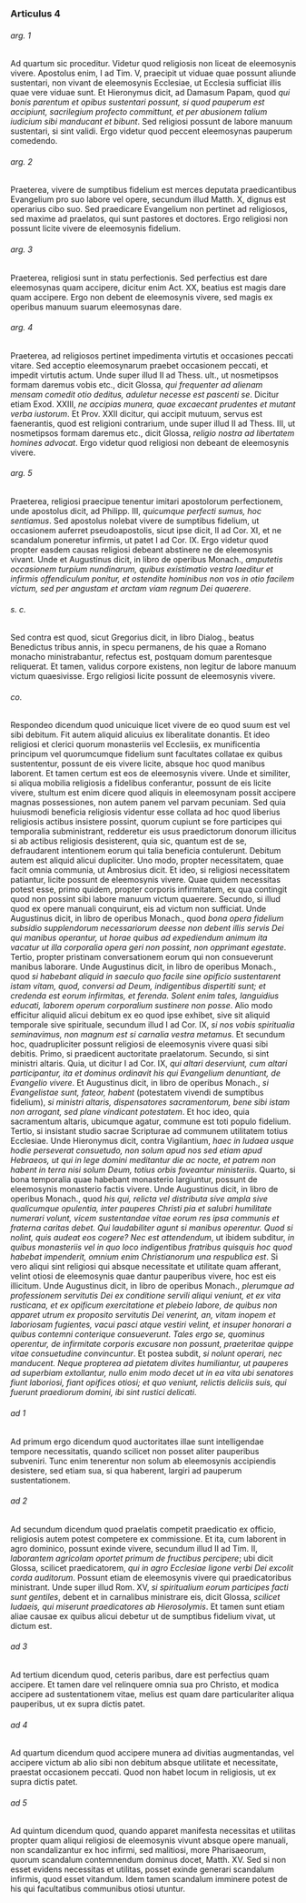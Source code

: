 ### Articulus 4

###### arg. 1
Ad quartum sic proceditur. Videtur quod religiosis non liceat de eleemosynis vivere. Apostolus enim, I ad Tim. V, praecipit ut viduae quae possunt aliunde sustentari, non vivant de eleemosynis Ecclesiae, ut Ecclesia sufficiat illis quae vere viduae sunt. Et Hieronymus dicit, ad Damasum Papam, quod *qui bonis parentum et opibus sustentari possunt, si quod pauperum est accipiunt, sacrilegium profecto committunt, et per abusionem talium iudicium sibi manducant et bibunt*. Sed religiosi possunt de labore manuum sustentari, si sint validi. Ergo videtur quod peccent eleemosynas pauperum comedendo.

###### arg. 2
Praeterea, vivere de sumptibus fidelium est merces deputata praedicantibus Evangelium pro suo labore vel opere, secundum illud Matth. X, dignus est operarius cibo suo. Sed praedicare Evangelium non pertinet ad religiosos, sed maxime ad praelatos, qui sunt pastores et doctores. Ergo religiosi non possunt licite vivere de eleemosynis fidelium.

###### arg. 3
Praeterea, religiosi sunt in statu perfectionis. Sed perfectius est dare eleemosynas quam accipere, dicitur enim Act. XX, beatius est magis dare quam accipere. Ergo non debent de eleemosynis vivere, sed magis ex operibus manuum suarum eleemosynas dare.

###### arg. 4
Praeterea, ad religiosos pertinet impedimenta virtutis et occasiones peccati vitare. Sed acceptio eleemosynarum praebet occasionem peccati, et impedit virtutis actum. Unde super illud II ad Thess. ult., ut nosmetipsos formam daremus vobis etc., dicit Glossa, *qui frequenter ad alienam mensam comedit otio deditus, aduletur necesse est pascenti se*. Dicitur etiam Exod. XXIII, *ne accipias munera, quae excaecant prudentes et mutant verba iustorum*. Et Prov. XXII dicitur, qui accipit mutuum, servus est faenerantis, quod est religioni contrarium, unde super illud II ad Thess. III, ut nosmetipsos formam daremus etc., dicit Glossa, *religio nostra ad libertatem homines advocat*. Ergo videtur quod religiosi non debeant de eleemosynis vivere.

###### arg. 5
Praeterea, religiosi praecipue tenentur imitari apostolorum perfectionem, unde apostolus dicit, ad Philipp. III, *quicumque perfecti sumus, hoc sentiamus*. Sed apostolus nolebat vivere de sumptibus fidelium, ut occasionem auferret pseudoapostolis, sicut ipse dicit, II ad Cor. XI, et ne scandalum poneretur infirmis, ut patet I ad Cor. IX. Ergo videtur quod propter easdem causas religiosi debeant abstinere ne de eleemosynis vivant. Unde et Augustinus dicit, in libro de operibus Monach., *amputetis occasionem turpium nundinarum, quibus existimatio vestra laeditur et infirmis offendiculum ponitur, et ostendite hominibus non vos in otio facilem victum, sed per angustam et arctam viam regnum Dei quaerere*.

###### s. c.
Sed contra est quod, sicut Gregorius dicit, in libro Dialog., beatus Benedictus tribus annis, in specu permanens, de his quae a Romano monacho ministrabantur, refectus est, postquam domum parentesque reliquerat. Et tamen, validus corpore existens, non legitur de labore manuum victum quaesivisse. Ergo religiosi licite possunt de eleemosynis vivere.

###### co.
Respondeo dicendum quod unicuique licet vivere de eo quod suum est vel sibi debitum. Fit autem aliquid alicuius ex liberalitate donantis. Et ideo religiosi et clerici quorum monasteriis vel Ecclesiis, ex munificentia principum vel quorumcumque fidelium sunt facultates collatae ex quibus sustententur, possunt de eis vivere licite, absque hoc quod manibus laborent. Et tamen certum est eos de eleemosynis vivere. Unde et similiter, si aliqua mobilia religiosis a fidelibus conferantur, possunt de eis licite vivere, stultum est enim dicere quod aliquis in eleemosynam possit accipere magnas possessiones, non autem panem vel parvam pecuniam. Sed quia huiusmodi beneficia religiosis videntur esse collata ad hoc quod liberius religiosis actibus insistere possint, quorum cupiunt se fore participes qui temporalia subministrant, redderetur eis usus praedictorum donorum illicitus si ab actibus religiosis desisterent, quia sic, quantum est de se, defraudarent intentionem eorum qui talia beneficia contulerunt. Debitum autem est aliquid alicui dupliciter. Uno modo, propter necessitatem, quae facit omnia communia, ut Ambrosius dicit. Et ideo, si religiosi necessitatem patiantur, licite possunt de eleemosynis vivere. Quae quidem necessitas potest esse, primo quidem, propter corporis infirmitatem, ex qua contingit quod non possint sibi labore manuum victum quaerere. Secundo, si illud quod ex opere manuali conquirunt, eis ad victum non sufficiat. Unde Augustinus dicit, in libro de operibus Monach., quod *bona opera fidelium subsidio supplendorum necessariorum deesse non debent illis servis Dei qui manibus operantur, ut horae quibus ad expediendum animum ita vacatur ut illa corporalia opera geri non possint, non opprimant egestate*. Tertio, propter pristinam conversationem eorum qui non consueverunt manibus laborare. Unde Augustinus dicit, in libro de operibus Monach., quod *si habebant aliquid in saeculo quo facile sine opificio sustentarent istam vitam, quod, conversi ad Deum, indigentibus dispertiti sunt; et credenda est eorum infirmitas, et ferenda. Solent enim tales, languidius educati, laborem operum corporalium sustinere non posse*. Alio modo efficitur aliquid alicui debitum ex eo quod ipse exhibet, sive sit aliquid temporale sive spirituale, secundum illud I ad Cor. IX, *si nos vobis spiritualia seminavimus, non magnum est si carnalia vestra metamus*. Et secundum hoc, quadrupliciter possunt religiosi de eleemosynis vivere quasi sibi debitis. Primo, si praedicent auctoritate praelatorum. Secundo, si sint ministri altaris. Quia, ut dicitur I ad Cor. IX, *qui altari deserviunt, cum altari participantur, ita et dominus ordinavit his qui Evangelium denuntiant, de Evangelio vivere*. Et Augustinus dicit, in libro de operibus Monach., *si Evangelistae sunt, fateor, habent* (potestatem vivendi de sumptibus fidelium), *si ministri altaris, dispensatores sacramentorum, bene sibi istam non arrogant, sed plane vindicant potestatem*. Et hoc ideo, quia sacramentum altaris, ubicumque agatur, commune est toti populo fidelium. Tertio, si insistant studio sacrae Scripturae ad communem utilitatem totius Ecclesiae. Unde Hieronymus dicit, contra Vigilantium, *haec in Iudaea usque hodie perseverat consuetudo, non solum apud nos sed etiam apud Hebraeos, ut qui in lege domini meditantur die ac nocte, et patrem non habent in terra nisi solum Deum, totius orbis foveantur ministeriis*. Quarto, si bona temporalia quae habebant monasterio largiuntur, possunt de eleemosynis monasterio factis vivere. Unde Augustinus dicit, in libro de operibus Monach., quod *his qui, relicta vel distributa sive ampla sive qualicumque opulentia, inter pauperes Christi pia et salubri humilitate numerari volunt, vicem sustentandae vitae eorum res ipsa communis et fraterna caritas debet. Qui laudabiliter agunt si manibus operentur. Quod si nolint, quis audeat eos cogere? Nec est attendendum*, ut ibidem subditur, *in quibus monasteriis vel in quo loco indigentibus fratribus quisquis hoc quod habebat impenderit, omnium enim Christianorum una respublica est*. Si vero aliqui sint religiosi qui absque necessitate et utilitate quam afferant, velint otiosi de eleemosynis quae dantur pauperibus vivere, hoc est eis illicitum. Unde Augustinus dicit, in libro de operibus Monach., *plerumque ad professionem servitutis Dei ex conditione servili aliqui veniunt, et ex vita rusticana, et ex opificum exercitatione et plebeio labore, de quibus non apparet utrum ex proposito servitutis Dei venerint, an, vitam inopem et laboriosam fugientes, vacui pasci atque vestiri velint, et insuper honorari a quibus contemni conterique consueverunt. Tales ergo se, quominus operentur, de infirmitate corporis excusare non possunt, praeteritae quippe vitae consuetudine convincuntur*. Et postea subdit, *si nolunt operari, nec manducent. Neque propterea ad pietatem divites humiliantur, ut pauperes ad superbiam extollantur, nullo enim modo decet ut in ea vita ubi senatores fiunt laboriosi, fiant opifices otiosi; et quo veniunt, relictis deliciis suis, qui fuerunt praediorum domini, ibi sint rustici delicati*.

###### ad 1
Ad primum ergo dicendum quod auctoritates illae sunt intelligendae tempore necessitatis, quando scilicet non posset aliter pauperibus subveniri. Tunc enim tenerentur non solum ab eleemosynis accipiendis desistere, sed etiam sua, si qua haberent, largiri ad pauperum sustentationem.

###### ad 2
Ad secundum dicendum quod praelatis competit praedicatio ex officio, religiosis autem potest competere ex commissione. Et ita, cum laborent in agro dominico, possunt exinde vivere, secundum illud II ad Tim. II, *laborantem agricolam oportet primum de fructibus percipere*; ubi dicit Glossa, scilicet praedicatorem, *qui in agro Ecclesiae ligone verbi Dei excolit corda auditorum*. Possunt etiam de eleemosynis vivere qui praedicatoribus ministrant. Unde super illud Rom. XV, *si spiritualium eorum participes facti sunt gentiles*, debent et in carnalibus ministrare eis, dicit Glossa, *scilicet Iudaeis, qui miserunt praedicatores ab Hierosolymis*. Et tamen sunt etiam aliae causae ex quibus alicui debetur ut de sumptibus fidelium vivat, ut dictum est.

###### ad 3
Ad tertium dicendum quod, ceteris paribus, dare est perfectius quam accipere. Et tamen dare vel relinquere omnia sua pro Christo, et modica accipere ad sustentationem vitae, melius est quam dare particulariter aliqua pauperibus, ut ex supra dictis patet.

###### ad 4
Ad quartum dicendum quod accipere munera ad divitias augmentandas, vel accipere victum ab alio sibi non debitum absque utilitate et necessitate, praestat occasionem peccati. Quod non habet locum in religiosis, ut ex supra dictis patet.

###### ad 5
Ad quintum dicendum quod, quando apparet manifesta necessitas et utilitas propter quam aliqui religiosi de eleemosynis vivunt absque opere manuali, non scandalizantur ex hoc infirmi, sed malitiosi, more Pharisaeorum, quorum scandalum contemnendum dominus docet, Matth. XV. Sed si non esset evidens necessitas et utilitas, posset exinde generari scandalum infirmis, quod esset vitandum. Idem tamen scandalum imminere potest de his qui facultatibus communibus otiosi utuntur.

